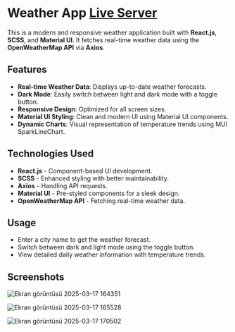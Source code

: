 # Weather App [Live Server](https://keyweatherapp.netlify.app/)

This is a modern and responsive weather application built with **React.js**, **SCSS**, and **Material UI**. It fetches real-time weather data using the **OpenWeatherMap API** via **Axios**.

## Features

- **Real-time Weather Data**: Displays up-to-date weather forecasts.
- **Dark Mode**: Easily switch between light and dark mode with a toggle button.
- **Responsive Design**: Optimized for all screen sizes.
- **Material UI Styling**: Clean and modern UI using Material UI components.
- **Dynamic Charts**: Visual representation of temperature trends using MUI SparkLineChart.

## Technologies Used

- **React.js** - Component-based UI development.
- **SCSS** - Enhanced styling with better maintainability.
- **Axios** - Handling API requests.
- **Material UI** - Pre-styled components for a sleek design.
- **OpenWeatherMap API** - Fetching real-time weather data.

## Usage
- Enter a city name to get the weather forecast.
- Switch between dark and light mode using the toggle button.
- View detailed daily weather information with temperature trends.

## Screenshots

![Ekran görüntüsü 2025-03-17 164351](https://github.com/user-attachments/assets/14d46e4a-849b-4d7c-b6d5-049c33f34ae1)

![Ekran görüntüsü 2025-03-17 165528](https://github.com/user-attachments/assets/88e830de-48f2-4499-8f30-0b586b51bc07)

![Ekran görüntüsü 2025-03-17 170502](https://github.com/user-attachments/assets/28a10cee-3ab6-470f-907e-f350a036f865)
